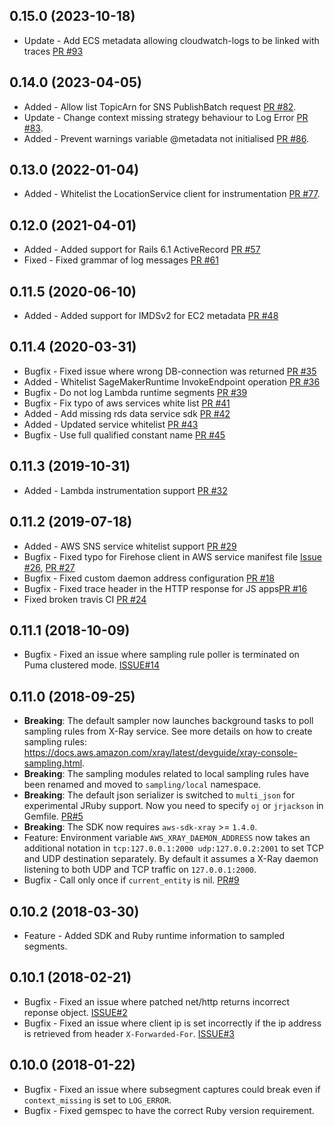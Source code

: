 0.15.0 (2023-10-18)
-------------------
* Update - Add ECS metadata allowing cloudwatch-logs to be linked with traces [PR #93](https://github.com/aws/aws-xray-sdk-ruby/pull/93)

0.14.0 (2023-04-05)
-------------------
* Added - Allow list TopicArn for SNS PublishBatch request [PR #82](https://github.com/aws/aws-xray-sdk-ruby/pull/82).
* Update - Change context missing strategy behaviour to Log Error [PR #83](https://github.com/aws/aws-xray-sdk-ruby/pull/83).
* Added - Prevent warnings variable @metadata not initialised [PR #86](https://github.com/aws/aws-xray-sdk-ruby/pull/86).

0.13.0 (2022-01-04)
-------------------
* Added - Whitelist the LocationService client for instrumentation [PR #77](https://github.com/aws/aws-xray-sdk-ruby/pull/77).

0.12.0 (2021-04-01)
-------------------
* Added - Added support for Rails 6.1 ActiveRecord [PR #57](https://github.com/aws/aws-xray-sdk-ruby/pull/57)
* Fixed - Fixed grammar of log messages [PR #61](https://github.com/aws/aws-xray-sdk-ruby/pull/61)

0.11.5 (2020-06-10)
-------------------
* Added - Added support for IMDSv2 for EC2 metadata [PR #48](https://github.com/aws/aws-xray-sdk-ruby/pull/48)

0.11.4 (2020-03-31)
-------------------
* Bugfix - Fixed issue where wrong DB-connection was returned [PR #35](https://github.com/aws/aws-xray-sdk-ruby/pull/35)
* Added - Whitelist SageMakerRuntime InvokeEndpoint operation [PR #36](https://github.com/aws/aws-xray-sdk-ruby/pull/36)
* Bugfix - Do not log Lambda runtime segments [PR #39](https://github.com/aws/aws-xray-sdk-ruby/pull/39)
* Bugfix - Fix typo of aws services white list [PR #41](https://github.com/aws/aws-xray-sdk-ruby/pull/41)
* Added - Add missing rds data service sdk [PR #42](https://github.com/aws/aws-xray-sdk-ruby/pull/42)
* Added - Updated service whitelist [PR #43](https://github.com/aws/aws-xray-sdk-ruby/pull/43)
* Bugfix - Use full qualified constant name [PR #45](https://github.com/aws/aws-xray-sdk-ruby/pull/45)

0.11.3 (2019-10-31)
-------------------
* Added - Lambda instrumentation support [PR #32](https://github.com/aws/aws-xray-sdk-ruby/pull/32)

0.11.2 (2019-07-18)
-------------------
* Added - AWS SNS service whitelist support [PR #29](https://github.com/aws/aws-xray-sdk-ruby/pull/29)
* Bugfix - Fixed typo for Firehose client in AWS service manifest file [Issue #26](https://github.com/aws/aws-xray-sdk-ruby/issues/26), [PR #27](https://github.com/aws/aws-xray-sdk-ruby/pull/27)
* Bugfix - Fixed custom daemon address configuration [PR #18](https://github.com/aws/aws-xray-sdk-ruby/pull/18)
* Bugfix - Fixed trace header in the HTTP response for JS apps[PR #16](https://github.com/aws/aws-xray-sdk-ruby/pull/16)
* Fixed broken travis CI [PR #24](https://github.com/aws/aws-xray-sdk-ruby/pull/24)

0.11.1 (2018-10-09)
-------------------
* Bugfix - Fixed an issue where sampling rule poller is terminated on Puma clustered mode. [ISSUE#14](https://github.com/aws/aws-xray-sdk-ruby/issues/14)

0.11.0 (2018-09-25)
-------------------
* **Breaking**: The default sampler now launches background tasks to poll sampling rules from X-Ray service. See more details on how to create sampling rules: https://docs.aws.amazon.com/xray/latest/devguide/xray-console-sampling.html.
* **Breaking**: The sampling modules related to local sampling rules have been renamed and moved to `sampling/local` namespace.
* **Breaking**: The default json serializer is switched to `multi_json` for experimental JRuby support. Now you need to specify `oj` or `jrjackson` in Gemfile. [PR#5](https://github.com/aws/aws-xray-sdk-ruby/pull/5)
* **Breaking**: The SDK now requires `aws-sdk-xray` >= `1.4.0`.
* Feature: Environment variable `AWS_XRAY_DAEMON_ADDRESS` now takes an additional notation in `tcp:127.0.0.1:2000 udp:127.0.0.2:2001` to set TCP and UDP destination separately. By default it assumes a X-Ray daemon listening to both UDP and TCP traffic on `127.0.0.1:2000`.
* Bugfix - Call only once if `current_entity` is nil. [PR#9](https://github.com/aws/aws-xray-sdk-ruby/pull/9)

0.10.2 (2018-03-30)
-------------------
* Feature - Added SDK and Ruby runtime information to sampled segments.

0.10.1 (2018-02-21)
-------------------
* Bugfix - Fixed an issue where patched net/http returns incorrect reponse object. [ISSUE#2](https://github.com/aws/aws-xray-sdk-ruby/issues/2)
* Bugfix - Fixed an issue where client ip is set incorrectly if the ip address is retrieved from header `X-Forwarded-For`. [ISSUE#3](https://github.com/aws/aws-xray-sdk-ruby/issues/3)

0.10.0 (2018-01-22)
-------------------
* Bugfix - Fixed an issue where subsegment captures could break even if `context_missing` is set to `LOG_ERROR`.
* Bugfix - Fixed gemspec to have the correct Ruby version requirement.
